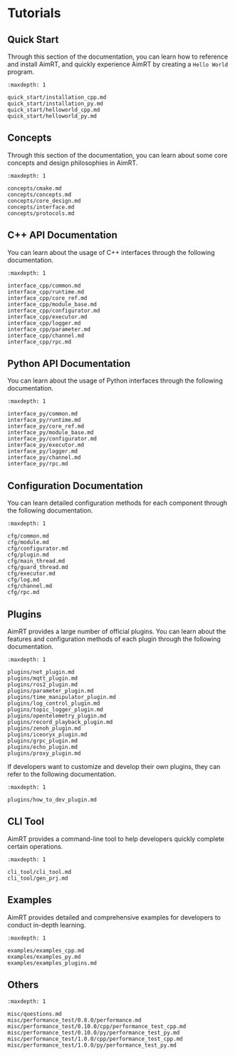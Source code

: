 # Tutorials

## Quick Start

Through this section of the documentation, you can learn how to reference and install AimRT, and quickly experience AimRT by creating a `Hello World` program.

```{toctree}
:maxdepth: 1

quick_start/installation_cpp.md
quick_start/installation_py.md
quick_start/helloworld_cpp.md
quick_start/helloworld_py.md
```

## Concepts

Through this section of the documentation, you can learn about some core concepts and design philosophies in AimRT.

```{toctree}
:maxdepth: 1

concepts/cmake.md
concepts/concepts.md
concepts/core_design.md
concepts/interface.md
concepts/protocols.md
```

## C++ API Documentation

You can learn about the usage of C++ interfaces through the following documentation.

```{toctree}
:maxdepth: 1

interface_cpp/common.md
interface_cpp/runtime.md
interface_cpp/core_ref.md
interface_cpp/module_base.md
interface_cpp/configurator.md
interface_cpp/executor.md
interface_cpp/logger.md
interface_cpp/parameter.md
interface_cpp/channel.md
interface_cpp/rpc.md
```

## Python API Documentation

You can learn about the usage of Python interfaces through the following documentation.

```{toctree}
:maxdepth: 1

interface_py/common.md
interface_py/runtime.md
interface_py/core_ref.md
interface_py/module_base.md
interface_py/configurator.md
interface_py/executor.md
interface_py/logger.md
interface_py/channel.md
interface_py/rpc.md
```

## Configuration Documentation

You can learn detailed configuration methods for each component through the following documentation.

```{toctree}
:maxdepth: 1

cfg/common.md
cfg/module.md
cfg/configurator.md
cfg/plugin.md
cfg/main_thread.md
cfg/guard_thread.md
cfg/executor.md
cfg/log.md
cfg/channel.md
cfg/rpc.md
```

## Plugins

AimRT provides a large number of official plugins. You can learn about the features and configuration methods of each plugin through the following documentation.

```{toctree}
:maxdepth: 1

plugins/net_plugin.md
plugins/mqtt_plugin.md
plugins/ros2_plugin.md
plugins/parameter_plugin.md
plugins/time_manipulator_plugin.md
plugins/log_control_plugin.md
plugins/topic_logger_plugin.md
plugins/opentelemetry_plugin.md
plugins/record_playback_plugin.md
plugins/zenoh_plugin.md
plugins/iceoryx_plugin.md
plugins/grpc_plugin.md
plugins/echo_plugin.md
plugins/proxy_plugin.md
```

If developers want to customize and develop their own plugins, they can refer to the following documentation.
```{toctree}
:maxdepth: 1

plugins/how_to_dev_plugin.md
```

## CLI Tool

AimRT provides a command-line tool to help developers quickly complete certain operations.

```{toctree}
:maxdepth: 1

cli_tool/cli_tool.md
cli_tool/gen_prj.md
```

## Examples

AimRT provides detailed and comprehensive examples for developers to conduct in-depth learning.

```{toctree}
:maxdepth: 1

examples/examples_cpp.md
examples/examples_py.md
examples/examples_plugins.md
```

## Others

```{toctree}
:maxdepth: 1

misc/questions.md
misc/performance_test/0.8.0/performance.md
misc/performance_test/0.10.0/cpp/performance_test_cpp.md
misc/performance_test/0.10.0/py/performance_test_py.md
misc/performance_test/1.0.0/cpp/performance_test_cpp.md
misc/performance_test/1.0.0/py/performance_test_py.md
```